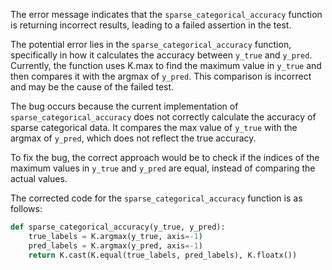 The error message indicates that the `sparse_categorical_accuracy` function is returning incorrect results, leading to a failed assertion in the test. 

The potential error lies in the `sparse_categorical_accuracy` function, specifically in how it calculates the accuracy between `y_true` and `y_pred`. Currently, the function uses K.max to find the maximum value in `y_true` and then compares it with the argmax of `y_pred`. This comparison is incorrect and may be the cause of the failed test.

The bug occurs because the current implementation of `sparse_categorical_accuracy` does not correctly calculate the accuracy of sparse categorical data. It compares the max value of `y_true` with the argmax of `y_pred`, which does not reflect the true accuracy.

To fix the bug, the correct approach would be to check if the indices of the maximum values in `y_true` and `y_pred` are equal, instead of comparing the actual values.

The corrected code for the `sparse_categorical_accuracy` function is as follows:

```python
def sparse_categorical_accuracy(y_true, y_pred):
    true_labels = K.argmax(y_true, axis=-1)
    pred_labels = K.argmax(y_pred, axis=-1)
    return K.cast(K.equal(true_labels, pred_labels), K.floatx())
```